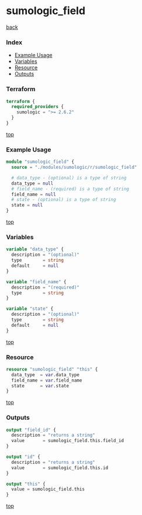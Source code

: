 # sumologic_field

[back](../sumologic.md)

### Index

- [Example Usage](#example-usage)
- [Variables](#variables)
- [Resource](#resource)
- [Outputs](#outputs)

### Terraform

```terraform
terraform {
  required_providers {
    sumologic = ">= 2.6.2"
  }
}
```

[top](#index)

### Example Usage

```terraform
module "sumologic_field" {
  source = "./modules/sumologic/r/sumologic_field"

  # data_type - (optional) is a type of string
  data_type = null
  # field_name - (required) is a type of string
  field_name = null
  # state - (optional) is a type of string
  state = null
}
```

[top](#index)

### Variables

```terraform
variable "data_type" {
  description = "(optional)"
  type        = string
  default     = null
}

variable "field_name" {
  description = "(required)"
  type        = string
}

variable "state" {
  description = "(optional)"
  type        = string
  default     = null
}
```

[top](#index)

### Resource

```terraform
resource "sumologic_field" "this" {
  data_type  = var.data_type
  field_name = var.field_name
  state      = var.state
}
```

[top](#index)

### Outputs

```terraform
output "field_id" {
  description = "returns a string"
  value       = sumologic_field.this.field_id
}

output "id" {
  description = "returns a string"
  value       = sumologic_field.this.id
}

output "this" {
  value = sumologic_field.this
}
```

[top](#index)